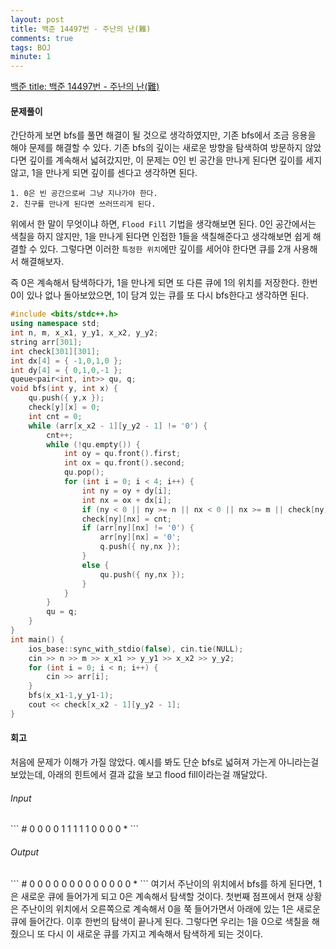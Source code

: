 ```yaml
---
layout: post
title: 백준 14497번 - 주난의 난(難)
comments: true
tags: BOJ
minute: 1
---
```

[백준 title: 백준 14497번 - 주난의 난(難)](https://www.acmicpc.net/problem/14497)  

<h4>문제풀이</h4>
간단하게 보면 bfs를 풀면 해결이 될 것으로 생각하였지만, 기존 bfs에서 조금 응용을 해야 문제를 해결할 수 있다. 기존 bfs의 깊이는 새로운 방향을 탐색하여 방문하지 않았다면 깊이를 계속해서 넓혀갔지만, 이 문제는 0인 빈 공간을 만나게 된다면 깊이를 세지않고, 1을 만나게 되면 깊이를 센다고 생각하면 된다.

```
1. 0은 빈 공간으로써 그냥 지나가야 한다.
2. 친구를 만나게 된다면 쓰러뜨리게 된다.
```

위에서 한 말이 무엇이냐 하면, `Flood Fill` 기법을 생각해보면 된다. 0인 공간에서는 색칠을 하지 않지만, 1을 만나게 된다면 인접한 1들을 색칠해준다고 생각해보면 쉽게 해결할 수 있다. 그렇다면 이러한 `특정한 위치`에만 깊이를 세어야 한다면 큐를 2개 사용해서 해결해보자.

즉 0은 계속해서 탐색하다가, 1을 만나게 되면 또 다른 큐에 1의 위치를 저장한다. 한번 0이 있나 없나 돌아보았으면, 1이 담겨 있는 큐를 또 다시 bfs한다고 생각하면 된다.

```c++
#include <bits/stdc++.h>
using namespace std;
int n, m, x_x1, y_y1, x_x2, y_y2;
string arr[301];
int check[301][301];
int dx[4] = { -1,0,1,0 };
int dy[4] = { 0,1,0,-1 };
queue<pair<int, int>> qu, q;
void bfs(int y, int x) {
    qu.push({ y,x });
    check[y][x] = 0;
    int cnt = 0;
    while (arr[x_x2 - 1][y_y2 - 1] != '0') {
        cnt++;
        while (!qu.empty()) {
            int oy = qu.front().first;
            int ox = qu.front().second;
            qu.pop();
            for (int i = 0; i < 4; i++) {
                int ny = oy + dy[i];
                int nx = ox + dx[i];
                if (ny < 0 || ny >= n || nx < 0 || nx >= m || check[ny][nx]) continue;
                check[ny][nx] = cnt;
                if (arr[ny][nx] != '0') {
                    arr[ny][nx] = '0';
                    q.push({ ny,nx });
                }
                else {
                    qu.push({ ny,nx });
                }
            }
        }
        qu = q;
    }
}
int main() {
    ios_base::sync_with_stdio(false), cin.tie(NULL);
    cin >> n >> m >> x_x1 >> y_y1 >> x_x2 >> y_y2;
    for (int i = 0; i < n; i++) {
        cin >> arr[i];
    } 
    bfs(x_x1-1,y_y1-1);
    cout << check[x_x2 - 1][y_y2 - 1];
}

```

<h4>회고</h4>
처음에 문제가 이해가 가질 않았다. 예시를 봐도 단순 bfs로 넓혀져 가는게 아니라는걸 보았는데, 아래의 힌트에서 결과 값을 보고 flood fill이라는걸 깨달았다.

<h6>Input</h6>
```
# 0 0 0 0
1 1 1 1 1
0 0 0 0 *
```
<h6>Output</h6>
```
# 0 0 0 0
0 0 0 0 0
0 0 0 0 *
```
여기서 주난이의 위치에서 bfs를 하게 된다면, 1은 새로운 큐에 들어가게 되고 0은 계속해서 탐색할 것이다. 첫번째 점프에서 현재 상황은 주난이의 위치에서 오른쪽으로 계속해서 0을 쭉 들어가면서 아래에 있는 1은 새로운 큐에 들어간다. 이후 한번의 탐색이 끝나게 된다. 그렇다면 우리는 1을 0으로 색칠을 해줬으니 또 다시 이 새로운 큐를 가지고 계속해서 탐색하게 되는 것이다.



